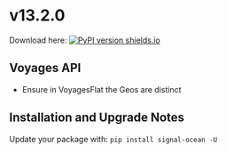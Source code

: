 # v13.2.0
Download here: [![PyPI version shields.io](https://img.shields.io/pypi/v/signal-ocean.svg)](https://pypi.python.org/pypi/signal-ocean/)

## Voyages API

- Ensure in VoyagesFlat the Geos are distinct

## Installation and Upgrade Notes
Update your package with: `pip install signal-ocean -U`
